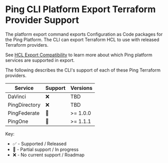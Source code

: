 # Ping CLI Platform Export Terraform Provider Support

The platform export command exports Configuration as Code packages for the Ping Platform. The CLI can export Terraform HCL to use with released Terraform providers.

See [HCL Export Compatibility](./hcl-export-compatibility.md) to learn more about which Ping platform services are
supported in export.

The following describes the CLI's support of each of these Ping Terraform providers.

| Service             | Support | Versions |
| ------------------- | ---- | ------- |
| DaVinci | :x: | TBD |
| PingDirectory | :x: | TBD |
| PingFederate | :large_orange_diamond: | >= 1.0.0 |
| PingOne | :large_orange_diamond: | >= 1.1.1 |


Key:
* :white_check_mark: - Supported / Released
* :large_orange_diamond: - Partial support / In progress
* :x: - No current support / Roadmap